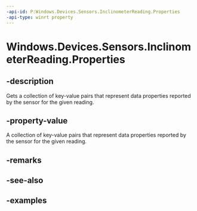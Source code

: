 ```yaml
---
-api-id: P:Windows.Devices.Sensors.InclinometerReading.Properties
-api-type: winrt property
---
```


<!-- Property syntax.
public IMapView<string, object> Properties { get; }
-->

# Windows.Devices.Sensors.InclinometerReading.Properties

## -description

Gets a collection of key-value pairs that represent data properties reported by the sensor for the given reading.

## -property-value

A collection of key-value pairs that represent data properties reported by the sensor for the given reading.

## -remarks

## -see-also

## -examples
